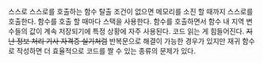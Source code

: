 스스로 스스로를 호출하는 함수
탈출 조건이 없으면 메모리를 소진 할 때까지 스스로를 호출한다.
함수를 호출 할 때마다 스택을 사용한다.
함수를 호출하면서 함수 내 지역 변수들의 값이 계속 저장되기에 특정 상황에 자주 사용된다.
코드 읽는 게 힘들어진다. ~~지난 정보 처리 기사 자격증 실기처럼~~
반복문으로 해결이 가능한 경우가 있지만
재귀 함수로 작성하면 더 효율적으로 코드를 짤 수 있는 종류의 문제가 있다.
